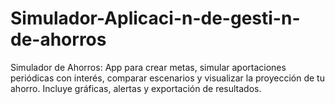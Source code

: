 # Simulador-Aplicaci-n-de-gesti-n-de-ahorros
Simulador de Ahorros: App para crear metas, simular aportaciones periódicas con interés, comparar escenarios y visualizar la proyección de tu ahorro. Incluye gráficas, alertas y exportación de resultados.
